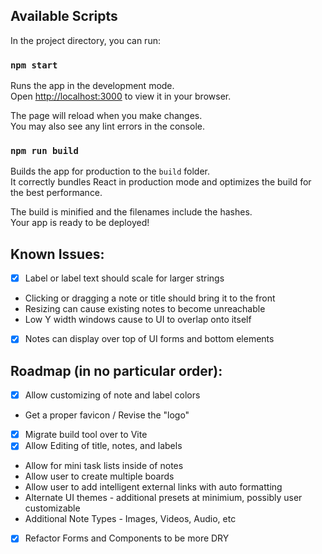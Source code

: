 ## Available Scripts

In the project directory, you can run:

### `npm start`

Runs the app in the development mode.\
Open [http://localhost:3000](http://localhost:3000) to view it in your browser.

The page will reload when you make changes.\
You may also see any lint errors in the console.

### `npm run build`

Builds the app for production to the `build` folder.\
It correctly bundles React in production mode and optimizes the build for the best performance.

The build is minified and the filenames include the hashes.\
Your app is ready to be deployed!

## Known Issues:
   -  [x] Label or label text should scale for larger strings
   -  Clicking or dragging a note or title should bring it to the front
   -  Resizing can cause existing notes to become unreachable
   -  Low Y width windows cause to UI to overlap onto itself
   -  [x] Notes can display over top of UI forms and bottom elements

## Roadmap (in no particular order):
   -   [x] Allow customizing of note and label colors
   -   Get a proper favicon / Revise the "logo"
   -   [x] Migrate build tool over to Vite
   -   [x] Allow Editing of title, notes, and labels
   -   Allow for mini task lists inside of notes 
   -   Allow user to create multiple boards
   -   Allow user to add intelligent external links with auto formatting
   -   Alternate UI themes - additional presets at minimium, possibly user customizable
   -   Additional Note Types - Images, Videos, Audio, etc
   -   [x] Refactor Forms and Components to be more DRY

